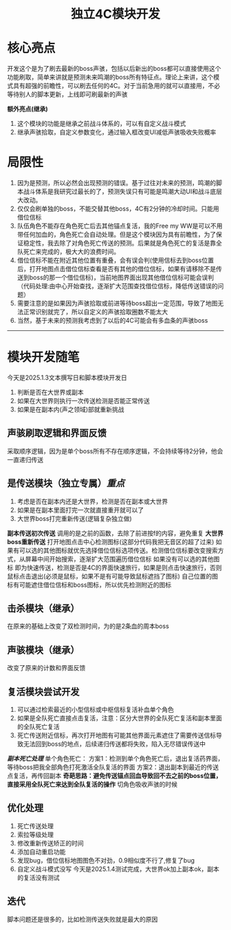 # <center>独立4C模块开发</center>

# 核心亮点
开发这个是为了刷去最新的boss声骇，包括以后新出的boss都可以直接使用这个功能刷取，简单来讲就是预测未来鸣潮的boss所有特征点。理论上来讲，这个模式具有超强的前瞻性，可以刷去任何的4C。对于当前急用的就可以直接用，不必等待别人的脚本更新，上线即可刷最新的声骇

**额外亮点(继承)**
1. 这个模块的功能是继承之前战斗体系的，可以有自定义战斗模式
2. 继承声骇拾取，自定义参数变化，通过输入框改变UI减低声骇吸收失败概率
# 局限性
1. 因为是预测，所以必然会出现预测的错误。基于过往对未来的预测，鸣潮的脚本战斗体系是我研究过最长的了，预测失误只有可能是鸣潮大动UI和战斗底层大改动。
2. 仅仅会刷单独的boss，不能交替其他boss，4C有2分钟的冷却时间。只能用借位信标
3. 队伍角色不能存在角色死亡后去其他锚点复活，我的Free my WW是可以不用带任何加血的，角色死亡会自动处理。但是这个模块因为具有前瞻性，为了保证稳定性，我去除了对角色死亡传送的预测。后果就是角色死亡的复活是靠全队死亡来完成的，极大大的浪费时间。
4. 借位信标不能在附近其他位置有重叠，会有误会判(使用信标去到boss位置后，打开地图点击借位信标查看是否有其他的借位信标，如果有请移除不是传送到boss的那一个借位信标)，当前地图界面出现其他借位信标可能会误判（代码处理:由中心开始查找，逐渐扩大范围查找借位信标，降低传送错误的问题）
6. 需要注意的是如果因为声骇拾取或前进等待boss超出一定范围，导致了地图无法正常识别就完了，所以自定义的声骇拾取圈数不能太大
5. 当然，基于未来的预测我考虑到了以后的4C可能会有多血条的声骇boss

***

# 模块开发随笔
今天是2025.1.3文本撰写日和脚本模块开发日
1. 判断是否在大世界或副本
2. 如果在大世界则执行一次传送检测是否能正常传送
3. 如果是在副本内(声之领域)部就重新挑战
## 声骇刷取逻辑和界面反馈
采取顺序逻辑，因为是单个boss所有不存在顺序逻辑，不会持续等待2分钟，他会一直递归传送
## 是传送模块（独立专属）***重点***
1. 考虑是否在副本内还是大世界，检测是否在副本或大世界
2. 如果是在副本里面打完一次就直接重开就可以了
3. 大世界boss打完重新传送(逻辑复杂独立做)

**副本传送初次传送**
调用的是之前的函数，去除了前进按f的内容，避免重复
**大世界boss重新传送**
打开地图点击中心检测图标(这部分代码我把无音区的超了过来)
如果有可以选的其他图标就优先选择借位信标选项传送。检测借位信标要改变搜索方式，从屏幕中间开始搜索，逐渐扩大范围遍历借位信标
如果没有可以选的其他图标
即为快速传送，检测是否是4C的界面快速旅行，如果是则点击快速旅行，否则鼠标点击退出(必须是鼠标，如果不是有可能导致鼠标遮挡了图标)
自己位置的图标有可能遮住借位信标和boss图标，所以优先检测附近的图标
## 击杀模块（继承）
在原来的基础上改变了双检测时间，为的是2条血的周本boss
## 声骇模块（继承）
改变了原来的计数和界面反馈
## 复活模块尝试开发
1. 可以通过检索最近的小型信标或中枢信标复活补血单个角色
2. 如果是全队死亡直接点击复活，注意：区分大世界的全队死亡复活和副本里面的全队死亡复活
3. 死亡传送附近信标，再次打开地图有可能其他界面元素遮住了需要传送信标导致无法回到boss的地点，后续递归传送都将失败，陷入无尽错误传送中

***副本死亡处理***
单个角色死亡：
方案1：检测到单个角色死亡后，退出复活药界面，等待boss把我全部角色打死激活全队复活的界面
方案2：退出副本到最近的传送点复活，再传回副本
**奇葩思路：避免传送锚点回血导致回不去之前的boss位置，直接采用全队死亡来达到全队复活的操作**
切角色吸收声骇的时候
## 优化处理
1. 死亡传送处理
2. 索拉等级处理
3. 修改重新传送矫正的时间
4. 添加自动重启功能
5. 发现bug，借位信标地图图色不对劲，0.9相似度不行了,修复了bug
6. 自定义战斗模式没写
今天是2025.1.4测试完成，大世界ok加上副本ok，副本的复活没有测试

## 迭代
脚本问题还是很多的，比如检测传送失败就是最大的原因
